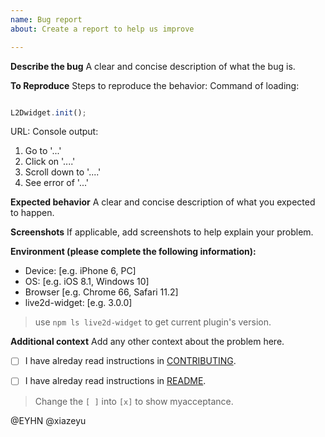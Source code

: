 ```yaml
---
name: Bug report
about: Create a report to help us improve

---
```


**Describe the bug**
A clear and concise description of what the bug is.

**To Reproduce**
Steps to reproduce the behavior:
Command of loading:
```js

L2Dwidget.init();

```
URL:
Console output:

1. Go to '...'
2. Click on '....'
3. Scroll down to '....'
4. See error of '...'

**Expected behavior**
A clear and concise description of what you expected to happen.

**Screenshots**
If applicable, add screenshots to help explain your problem.

**Environment (please complete the following information):**
 - Device: [e.g. iPhone 6, PC]
 - OS: [e.g. iOS 8.1, Windows 10]
 - Browser [e.g. Chrome 66, Safari 11.2]
 - live2d-widget: [e.g. 3.0.0]
> use `npm ls live2d-widget` to get current plugin's version.

**Additional context**
Add any other context about the problem here.

- [ ] I have alreday read instructions in [CONTRIBUTING](CONTRIBUTING.md).

- [ ] I have alreday read instructions in [README](../README.md).

> Change the `[ ]` into `[x]` to show myacceptance.

@EYHN @xiazeyu
